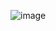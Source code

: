 ![image](https://user-images.githubusercontent.com/68769374/218865486-78f8fbf1-d4c4-46f3-a762-a58c28185fcd.png)
